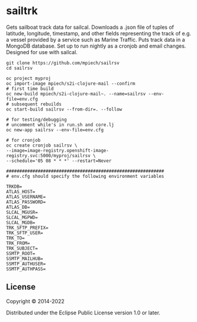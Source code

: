 # sailtrk

Gets sailboat track data for sailcal. Downloads a .json file of tuples of latitude, longitude, timestamp, and other fields representing the track of e.g. a vessel provided by a service such as Marine Traffic. Puts track data in a MongoDB database. Set up to run nightly as a cronjob and email changes. Designed for use with sailcal.

```
git clone https://github.com/mpiech/sailrsv
cd sailrsv

oc project myproj
oc import-image mpiech/s2i-clojure-mail --confirm
# first time build
oc new-build mpiech/s2i-clojure-mail~. --name=sailrsv --env-file=env.cfg
# subsequent rebuilds
oc start-build sailrsv --from-dir=. --follow

# for testing/debugging
# uncomment while's in run.sh and core.lj
oc new-app sailrsv --env-file=env.cfg

# for cronjob
oc create cronjob sailrsv \
--image=image-registry.openshift-image-registry.svc:5000/myproj/sailrsv \
--schedule='05 08 * * *' --restart=Never

############################################################
# env.cfg should specify the following environment variables

TRKDB=
ATLAS_HOST=
ATLAS_USERNAME=
ATLAS_PASSWORD=
ATLAS_DB=
SLCAL_MGUSR=
SLCAL_MGPWD=
SLCAL_MGDB=
TRK_SFTP_PREFIX=
TRK_SFTP_USER=
TRK_TO=
TRK_FROM=
TRK_SUBJECT=
SSMTP_ROOT=
SSMTP_MAILHUB=
SSMTP_AUTHUSER=
SSMTP_AUTHPASS=

```

## License

Copyright © 2014-2022

Distributed under the Eclipse Public License version 1.0 or later.
